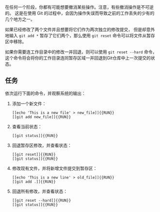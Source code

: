 在任何一个阶段，你都有可能想要撤消某些操作。注意，有些撤消操作是不可逆的。 这是在使用 Git 的过程中，会因为操作失误而导致之前的工作丢失的少有的几个地方之一。

如果已经修改了两个文件并且想要将它们作为两次独立的修改提交， 但是却意外地输入 `git add *` 暂存了它们两个，那么使用 `git reset` 命令可以将文件从暂存区中移除。

如果你需要连工作目录中的修改一并回退，则可以使用 `git reset --hard` 命令，这个命令将会将你的工作目录连同暂存区域一并回退到Git仓库中上一次提交的状态。

## 任务

依次运行下面的命令，并观察系统的输出：

1. 添加一个新文件：
    ```
    [[echo 'This is a new file' > new_file]]{{RUN}}
    [[git add new_file]]{{RUN}}
    ```

2. 查看当前状态：
    ```
    [[git status]]{{RUN}}
    ```

3. 回退暂存区修改，并查看状态：
    ```
    [[git reset]]{{RUN}}
    [[git status]]{{RUN}}
    ```

4. 修改现有文件，并将新增文件提交到暂存区：
    ```
    [[echo 'This is a new line' > old_file]]{{RUN}}
    [[git add .]]{{RUN}}
    ```

5. 回退所有修改，并查看状态：
    ```
    [[git reset --hard]]{{RUN}}
    [[git status]]{{RUN}}
    ```
